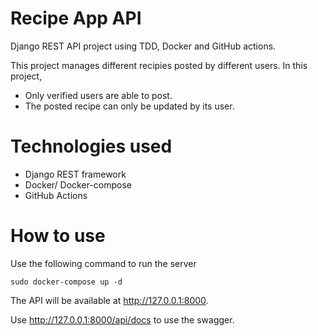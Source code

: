 # Recipe App API
Django REST API project using TDD, Docker and GitHub actions.

This project manages different recipies posted by different users.
In this project,
- Only verified users are able to post.
- The posted recipe can only be updated by its user.

# Technologies used
- Django REST framework
- Docker/ Docker-compose
- GitHub Actions

# How to use
Use the following command to run the server
```
sudo docker-compose up -d
```
The API will be available at http://127.0.0.1:8000.

Use http://127.0.0.1:8000/api/docs to use the swagger.
